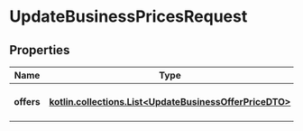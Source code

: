 
# UpdateBusinessPricesRequest

## Properties
| Name | Type | Description | Notes |
| ------------ | ------------- | ------------- | ------------- |
| **offers** | [**kotlin.collections.List&lt;UpdateBusinessOfferPriceDTO&gt;**](UpdateBusinessOfferPriceDTO.md) | Список товаров с ценами. |  |



